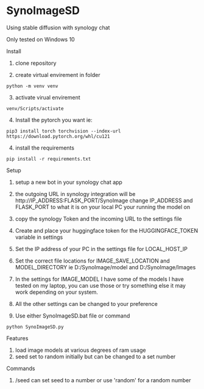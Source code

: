 # SynoImageSD
Using stable diffusion with synology chat

Only tested on Windows 10

Install

  1) clone repository

  2) create virtual envirement in folder

    python -m venv venv
    
  3) activate virual envirement

    venv/Scripts/activate

  4) Install the pytorch you want ie:
     
    pip3 install torch torchvision --index-url https://download.pytorch.org/whl/cu121
    
  4) install the requirements

    pip install -r requirements.txt
    
Setup

  1) setup a new bot in your synology chat app

  2) the outgoing URL in synology integration will be http://IP_ADDRESS:FLASK_PORT/SynoImage change IP_ADDRESS and FLASK_PORT to what it is on your local PC your running the model on

  3) copy the synology Token and the incoming URL to the settings file

  4) Create and place your huggingface token for the HUGGINGFACE_TOKEN variable in settings

  5) Set the IP address of your PC in the settings file for LOCAL_HOST_IP

  6) Set the correct file locations for IMAGE_SAVE_LOCATION and MODEL_DIRECTORY ie D:/SynoImage/model and D:/SynoImage/Images

  7) In the settings for IMAGE_MODEL I have some of the models I have tested on my laptop, you can use those or try something else it may work depending on your system.

  8) All the other settings can be changed to your preference

  9) Use either SynoImageSD.bat file or command

    python SynoImageSD.py

Features

  1) load image models at various degrees of ram usage
  2) seed set to random initially but can be changed to a set number 

Commands

  1) /seed can set seed to a number or use 'random' for a random number
